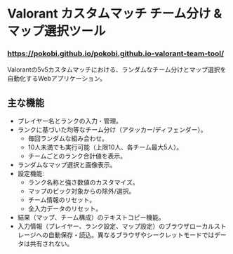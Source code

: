 # Valorant カスタムマッチ チーム分け & マップ選択ツール

### https://pokobi.github.io/pokobi.github.io-valorant-team-tool/

Valorantの5v5カスタムマッチにおける、ランダムなチーム分けとマップ選択を自動化するWebアプリケーション。

## 主な機能

* プレイヤー名とランクの入力・管理。
* ランクに基づいた均等なチーム分け（アタッカー/ディフェンダー）。
    * 毎回ランダムな組み合わせ。
    * 10人未満でも実行可能（上限10人、各チーム最大5人）。
    * チームごとのランク合計値を表示。
* ランダムなマップ選択と画像表示。
* 設定機能:
    * ランク名称と強さ数値のカスタマイズ。
    * マップのピック対象からの除外/選択。
    * チーム情報のリセット。
    * 全入力データのリセット。
* 結果（マップ、チーム構成）のテキストコピー機能。
* 入力情報（プレイヤー、ランク設定、マップ設定）のブラウザローカルストレージへの自動保存・読込。異なるブラウザやシークレットモードではデータは共有されない。

